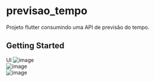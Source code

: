 # previsao_tempo

Projeto flutter consumindo uma API de previsão do tempo.

## Getting Started
UI
![image](https://user-images.githubusercontent.com/60979842/109557447-e6380680-7ab6-11eb-9d54-66b1fb2a35e2.png)
<br>
![image](https://user-images.githubusercontent.com/60979842/109557721-3a42eb00-7ab7-11eb-8401-281abb61cbba.png)
<br>
![image](https://user-images.githubusercontent.com/60979842/109557828-5f375e00-7ab7-11eb-942c-e6cfac05cbf1.png)
